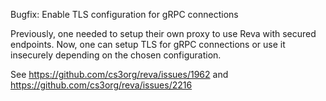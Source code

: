 Bugfix: Enable TLS configuration for gRPC connections

Previously, one needed to setup their own proxy to use Reva with secured endpoints. Now, one can setup TLS for gRPC connections or use it insecurely depending on the chosen configuration.

See https://github.com/cs3org/reva/issues/1962 and https://github.com/cs3org/reva/issues/2216


